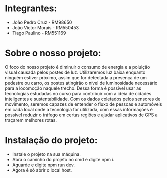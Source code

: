 # Integrantes:
- João Pedro Cruz - RM98650
- João Victor Morais - RM550453
- Tiago Paulino - RM551169

# Sobre o nosso projeto:  
O foco do nosso projeto é diminuir o consumo de energia e a poluição visual causada pelos postes de luz.
Utilizaremos luz baixa enquanto ninguém estiver próximo, assim que for detectada a presença de um pedestre ou carro,
os postes atingirão o nível de luminosidade necessário para a locomoção naquele trecho.
Dessa forma é possível usar as tecnologias estudadas no curso para contribuir com a ideia de cidades inteligentes e
sustentabilidade. Com os dados coletados pelos sensores de movimento, seremos capazes de entender o fluxo de pessoas e
automóveis em cada local onde a tecnologia for utilizada, com essas informações é possível reduzir o tráfego em certas
regiões e ajudar aplicativos de GPS a traçarem melhores rotas.

# Instalação do projeto:
- Instale o projeto na sua máquina.
- Abra o caminho do projeto no cmd e digite npm i.
- Aguarde e digite npm run dev.
- Agora é só abrir o local host.
